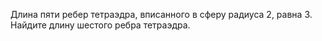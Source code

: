 Длина пяти ребер тетраэдра, вписанного в сферу радиуса 2, равна 3. Найдите длину шестого ребра тетраэдра.